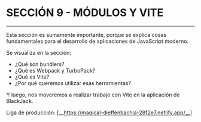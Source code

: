 # SECCIÓN 9 - MÓDULOS Y VITE
___

Esta sección es sumamente importante, porque se explica cosas fundamentales para el desarrollo de aplicaciones de JavaScript moderno.

Se visualiza en la sección: 

- ¿Qué son bundlers?
- ¿Qué es Webpack y TurboPack?
- ¿Qué es Vite?
- ¿Por qué queremos utilizar esas herramientas?

Y luego, nos moveremos a realizar trabajo con Vite en la aplicación de BlackJack.

Liga de producción: [__https://magical-dieffenbachia-28f2e7.netlify.app/__]